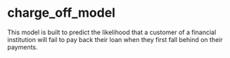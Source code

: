 # charge_off_model
This model is built to predict the likelihood that a customer of a financial institution will fail to pay back their loan when they first fall behind on their payments.
